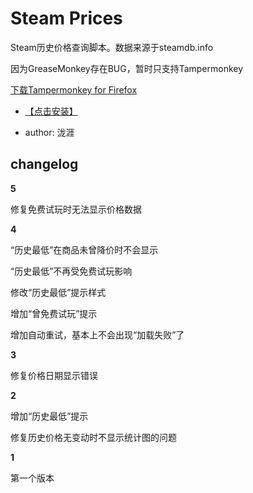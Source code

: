 # Steam Prices

Steam历史价格查询脚本。数据来源于steamdb.info

因为GreaseMonkey存在BUG，暂时只支持Tampermonkey

[下载Tampermonkey for Firefox](https://addons.mozilla.org/zh-CN/firefox/addon/Tampermonkey/)

* [【点击安装】](https://github.com/FirefoxBar/userscript/raw/master/Steam_Prices/Steam_Prices.user.js)

* author: 泷涯

## changelog

**5**

修复免费试玩时无法显示价格数据

**4**

“历史最低”在商品未曾降价时不会显示

“历史最低”不再受免费试玩影响

修改“历史最低”提示样式

增加“曾免费试玩”提示

增加自动重试，基本上不会出现“加载失败”了

**3**

修复价格日期显示错误

**2**

增加“历史最低”提示

修复历史价格无变动时不显示统计图的问题

**1**

第一个版本